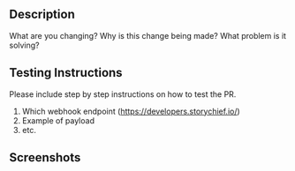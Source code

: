 <!--
Before submitting the PR, make sure:
- You have tested the code
- You added an automated test (if applicable)
- You added release instructions (if applicable)
-->

## Description

What are you changing? Why is this change being made? What problem is it solving?

## Testing Instructions

Please include step by step instructions on how to test the PR.

1. Which webhook endpoint (https://developers.storychief.io/)
2. Example of payload 
3. etc.

## Screenshots

<!-- In case UI changes were made, include some screenshots here. -->
